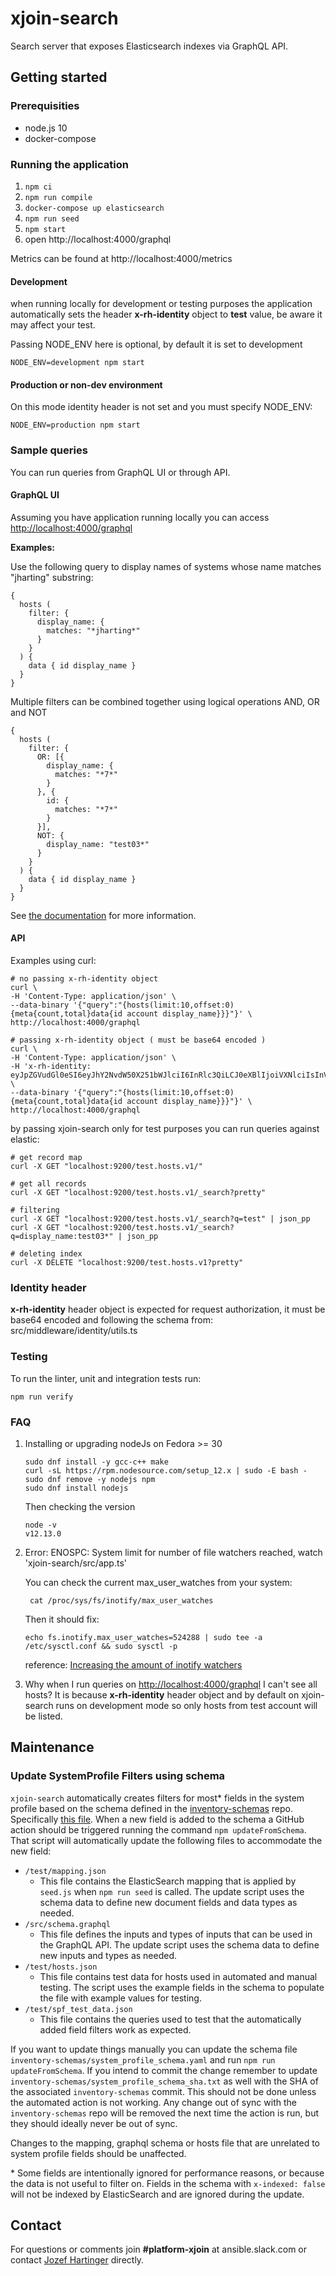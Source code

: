 # xjoin-search

Search server that exposes Elasticsearch indexes via GraphQL API.

## Getting started

### Prerequisities

* node.js 10
* docker-compose

### Running the application

1. ```npm ci```
1. ```npm run compile```
1. ```docker-compose up elasticsearch```
1. ```npm run seed```
1. ```npm start```
1. open http://localhost:4000/graphql

Metrics can be found at http://localhost:4000/metrics

#### Development

when running locally for development or testing purposes the application automatically sets the header
**x-rh-identity** object to **test** value, be aware it may affect your test.

Passing NODE_ENV here is optional, by default it is set to development

```
NODE_ENV=development npm start
```

#### Production or non-dev environment

On this mode identity header is not set and you must specify NODE_ENV:

```
NODE_ENV=production npm start
```

### Sample queries

You can run queries from GraphQL UI or through API.

#### GraphQL UI

Assuming you have application running locally you can access [http://localhost:4000/graphql](http://localhost:4000/graphql)

**Examples:**

Use the following query to display names of systems whose name matches "jharting" substring:
```
{
  hosts (
    filter: {
      display_name: {
        matches: "*jharting*"
      }
    }
  ) {
    data { id display_name }
  }
}
```

Multiple filters can be combined together using logical operations AND, OR and NOT
```
{
  hosts (
    filter: {
      OR: [{
        display_name: {
          matches: "*7*"
        }
      }, {
        id: {
          matches: "*7*"
        }
      }],
      NOT: {
        display_name: "test03*"
      }
    }
  ) {
    data { id display_name }
  }
}
```

See [the documentation](./docs/schema.md) for more information.

#### API

Examples using curl:

```
# no passing x-rh-identity object
curl \
-H 'Content-Type: application/json' \
--data-binary '{"query":"{hosts(limit:10,offset:0){meta{count,total}data{id account display_name}}}"}' \
http://localhost:4000/graphql

# passing x-rh-identity object ( must be base64 encoded )
curl \
-H 'Content-Type: application/json' \
-H 'x-rh-identity: eyJpZGVudGl0eSI6eyJhY2NvdW50X251bWJlciI6InRlc3QiLCJ0eXBlIjoiVXNlciIsInVzZXIiOnsidXNlcm5hbWUiOiJ0dXNlckByZWRoYXQuY29tIiwiZW1haWwiOiJ0dXNlckByZWRoYXQuY29tIiwiZmlyc3RfbmFtZSI6InRlc3QiLCJsYXN0X25hbWUiOiJ1c2VyIiwiaXNfYWN0aXZlIjp0cnVlLCJpc19vcmdfYWRtaW4iOmZhbHNlLCJpc19pbnRlcm5hbCI6dHJ1ZSwibG9jYWxlIjoiZW5fVVMifX19' \
--data-binary '{"query":"{hosts(limit:10,offset:0){meta{count,total}data{id account display_name}}}"}' \
http://localhost:4000/graphql
```

by passing xjoin-search only for test purposes you can run queries against elastic:

```
# get record map
curl -X GET "localhost:9200/test.hosts.v1/"

# get all records
curl -X GET "localhost:9200/test.hosts.v1/_search?pretty"

# filtering
curl -X GET "localhost:9200/test.hosts.v1/_search?q=test" | json_pp
curl -X GET "localhost:9200/test.hosts.v1/_search?q=display_name:test03*" | json_pp

# deleting index
curl -X DELETE "localhost:9200/test.hosts.v1?pretty"
```

### Identity header

**x-rh-identity** header object is expected for request authorization, it must be base64 encoded and
following the schema from: src/middleware/identity/utils.ts

### Testing

To run the linter, unit and integration tests run:
```
npm run verify
```

### FAQ

1. Installing or upgrading nodeJs on Fedora >= 30
    ```
    sudo dnf install -y gcc-c++ make
    curl -sL https://rpm.nodesource.com/setup_12.x | sudo -E bash -
    sudo dnf remove -y nodejs npm
    sudo dnf install nodejs
    ```
    Then checking the version
    ```
    node -v
    v12.13.0
    ```

1. Error: ENOSPC: System limit for number of file watchers reached, watch 'xjoin-search/src/app.ts'

   You can check the current max_user_watches from your system:

   ```
    cat /proc/sys/fs/inotify/max_user_watches
   ```

   Then it should fix:

   ```
   echo fs.inotify.max_user_watches=524288 | sudo tee -a /etc/sysctl.conf && sudo sysctl -p
   ```
   reference: [Increasing the amount of inotify watchers](https://github.com/guard/listen/wiki/Increasing-the-amount-of-inotify-watchers)

1. Why when I run queries on [http://localhost:4000/graphql](http://localhost:4000/graphql) I can't see all hosts?
    It is because **x-rh-identity** header object and by default on xjoin-search runs on development mode so only hosts from
    test account will be listed.
## Maintenance
### Update SystemProfile Filters using schema

`xjoin-search` automatically creates filters for most* fields in the system profile based on the schema defined in
the [inventory-schemas](https://github.com/RedHatInsights/inventory-schemas) repo. Specifically [this file](https://github.com/RedHatInsights/inventory-schemas/blob/master/schemas/system_profile/v1.yaml).
When a new field is added to the schema a GitHub action should be triggered running the command `npm updateFromSchema`.
That script will automatically update the following files to accommodate the new field:

* `/test/mapping.json`
  * This file contains the ElasticSearch mapping that is applied by `seed.js` when `npm run seed` is called.
  The update script uses the schema data to define new document fields and data types as needed.
* `/src/schema.graphql`
  * This file defines the inputs and types of inputs that can be used in the GraphQL API.
  The update script uses the schema data to define new inputs and types as needed.
* `/test/hosts.json`
  * This file contains test data for hosts used in automated and manual testing.
  The script uses the example fields in the schema to populate the file with example values for testing.
* `/test/spf_test_data.json`
  * This file contains the queries used to test that the automatically added field filters work as expected.

If you want to update things manually you can update the schema file `inventory-schemas/system_profile_schema.yaml` and run `npm run updateFromSchema`. If you intend to commit the change remember to update `inventory-schemas/system_profile_schema_sha.txt` as well with the SHA of the associated `inventory-schemas` commit. This should not be done unless the automated action is not working. Any change out of sync with the `inventory-schemas` repo will be removed the next time the action is run, but they should ideally never be out of sync.

Changes to the mapping, graphql schema or hosts file that are unrelated to system profile fields should be unaffected.

\* Some fields are intentionally ignored for performance reasons, or because the data is not useful to filter on.
Fields in the schema with `x-indexed: false` will not be indexed by ElasticSearch and are ignored during the update.

## Contact
For questions or comments join **#platform-xjoin** at ansible.slack.com or contact [Jozef Hartinger](https://github.com/jharting) directly.
